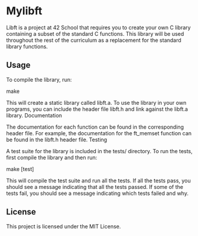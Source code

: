 


# Mylibft

Libft is a project at 42 School that requires you to create your own C library containing a subset of the standard C functions. This library will be used throughout the rest of the curriculum as a replacement for the standard library functions.

## Usage

To compile the library, run:

make

This will create a static library called libft.a. To use the library in your own programs, you can include the header file libft.h and link against the libft.a library.
Documentation

The documentation for each function can be found in the corresponding header file. For example, the documentation for the ft_memset function can be found in the libft.h header file.
Testing

A test suite for the library is included in the tests/ directory. To run the tests, first compile the library and then run:

make [test]

This will compile the test suite and run all the tests. If all the tests pass, you should see a message indicating that all the tests passed. If some of the tests fail, you should see a message indicating which tests failed and why.

## License

This project is licensed under the MIT License.
